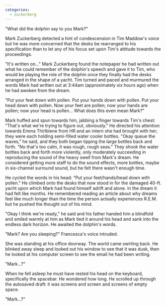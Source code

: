 ```yaml
---
categories:
  - zuckerberg
---
```


"What did the dolphin say to you Mark?"

Mark Zuckerberg detected a hint of condescension in Tim Maddow's voice but he
was more concerned that the desks be rearranged to his specification than to
let any of his focus set upon Tim's attitude towards the proceedings.

"It's written on..." Mark Zuckerberg found the notepaper he had written out
what he could remember of the dolphin's speech and gave it to Tim, who would be
playing the role of the dolphin once they finally had the desks arranged in the
shape of a yacht. Tim turned and paced and murmured the words Mark had written
out at 3:44am (approximately six hours ago) when he had awoken from the dream.

"Put your feet down with pollen. Put your hands down with pollen. Put your head
down with pollen. Now your feet are pollen; now your hands are pollen; now your
head is pollen... What does this even mean Mark?"

Mark huffed and spun towards him, jabbing a finger towards Tim's chest: "That's
what we're trying to figure out, obviously." He directed his attention towards
Emma Thirlbiene from HR and an intern she had brought with her; they were each
holding semi-filled water cooler bottles. "Okay queue the waves," he said, and
they both began tipping the large bottles back and forth. "No that's too calm,
it was rough, rough seas." They shook the water bottles back and forth more
violently, only moderately succeeding in reproducing the sound of the heavy
swell from Mark's dream. He considered getting more staff to do the sound
effects, more bottles, maybe in six-channel surround sound, but he felt there
wasn't enough time.

He cycled the words in his head: "Put your feet/hands/head down with pollen."
He climbed onto the desks that now stood in for the damaged 40-ft. yacht upon
which Mark had found himself adrift and alone. In the dream it had felt like
months. He remembered reading an article about why dreams feel like much longer
than the time the person actually experiences R.E.M. but he pushed the thought
out of his mind.

"Okay I think we're ready," he said and his father handed him a blindfold and
smiled warmly at him as Mark tied it around his head and sank into the endless
dark horizon. He awaited the dolphin's words.

"Mark? Are you sleeping?" Francesca's voice intruded.

She was standing at his office doorway. The world came swirling back. He
blinked away sleep and looked out his window to see that it was dusk, then he
looked at his computer screen to see the email he had been writing.

"Mark...?"

When he fell asleep he must have rested his head on the keyboard, specifically
the spacebar. He wondered how long. He scrolled up through the autosaved draft:
it was screens and screen and screens of empty space.

"Mark...?"
